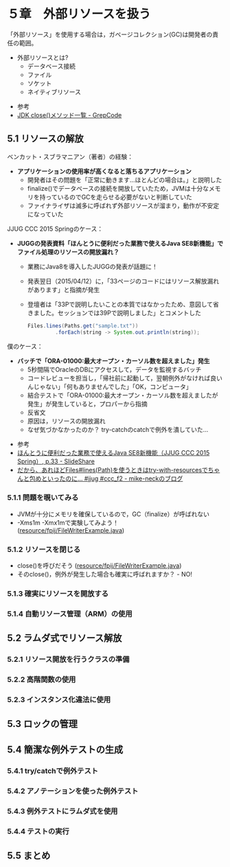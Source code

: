 # ５章　外部リソースを扱う

「外部リソース」を使用する場合は，ガベージコレクション(GC)は開発者の責任の範囲。

* 外部リソースとは?
  * データベース接続
  * ファイル
  * ソケット
  * ネイティブリソース

- 参考
 - [JDK close()メソッド一覧 - GrepCode](http://grepcode.com/search?query=close%28%29&start=0&r=repository.grepcode.com%24java%24root&entity=method&n=)

## 5.1 リソースの解放

ベンカット・スブラマニアン（著者）の経験： 

* **アプリケーションの使用率が高くなると落ちるアプリケーション**
  * 開発者はその問題を「正常に動きます…ほとんどの場合は。」と説明した
  * finalize()でデータベースの接続を開放していたため，JVMは十分なメモリを持っているのでGCを走らせる必要がないと判断していた
  * ファイナライザは滅多に呼ばれず外部リソースが溜まり，動作が不安定になっていた

JJUG CCC 2015 Springのケース：

* **JUGGの発表資料「ほんとうに便利だった業務で使えるJava SE8新機能」でファイル処理のリソースの開放漏れ？**
  * 業務にJava8を導入したJUGGの発表が話題に！
  * 発表翌日（2015/04/12）に，「33ページのコードにはリソース解放漏れがあります」と指摘が発生
  * 登壇者は「33Pで説明したいことの本質ではなかったため、意図して省きました。セッションでは39Pで説明しました」とコメントした

    ```java
    Files.lines(Paths.get("sample.txt"))
             .forEach(string -> System.out.println(string));
    ```

僕のケース：

* **バッチで「ORA-01000:最大オープン・カーソル数を超えました」発生**
  * 5秒間隔でOracleのDBにアクセスして，データを監視するバッチ
  * コードレビューを担当し，「帰社前に起動して，翌朝例外がなければ良いんじゃない」「何もありませんでした」「OK，コンピュータ」
  * 結合テストで「ORA-01000:最大オープン・カーソル数を超えましたが発生」が発生していると，プロパーから指摘
  * 反省文
  * 原因は，リソースの開放漏れ
  * なぜ気づかなかったのか？ try-catchのcatchで例外を潰していた…

- 参考
 - [ほんとうに便利だった業務で使えるJava SE8新機能（JJUG CCC 2015 Spring）, p.33 - SlideShare](http://www.slideshare.net/yuukifukuda378/ss-46878413)
 - [だから、あれほどFiles#lines(Path)を使うときはtry-with-resourcesでちゃんと包めといったのに… #jjug #ccc_f2 - mike-neckのブログ](http://mike-neck.hatenadiary.com/entry/2015/04/12/210000)

### 5.1.1 問題を覗いてみる

* JVMが十分にメモリを確保しているので，GC（finalize）が呼ばれない
* -Xms1m -Xmx1mで実験してみよう！ ([resource/fpij/FileWriterExample.java](https://github.com/k--kato/fpijFukuoka/blob/feature/Chapter05/Chapter05/resources/fpij/FileWriterExample.java))

### 5.1.2 リソースを閉じる

* close()を呼びだそう ([resource/fpij/FileWriterExample.java](https://github.com/k--kato/fpijFukuoka/blob/feature/Chapter05/Chapter05/resources/fpij/FileWriterExample.java))
* そのclose()，例外が発生した場合も確実に呼ばれますか？ - NO!

### 5.1.3 確実にリソースを開放する

### 5.1.4 自動リソース管理（ARM）の使用

## 5.2 ラムダ式でリソース解放

### 5.2.1 リソース開放を行うクラスの準備

### 5.2.2 高階関数の使用

### 5.2.3 インスタンス化違法に使用

## 5.3 ロックの管理

## 5.4 簡潔な例外テストの生成

### 5.4.1 try/catchで例外テスト

### 5.4.2 アノテーションを使った例外テスト

### 5.4.3 例外テストにラムダ式を使用

### 5.4.4 テストの実行

## 5.5 まとめ


